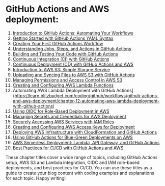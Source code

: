 # GitHub Actions and AWS deployment:

1. [Introduction to GitHub Actions: Automating Your Workflows](https://learn.blitzbudget.com/coding/github/workflows/github-actions-and-aws-deployment/chapter-1-introduction-to-github-actions-automating-your-workflows)
2. [Getting Started with GitHub Actions YAML Syntax](https://learn.blitzbudget.com/coding/github/workflows/github-actions-and-aws-deployment/chapter-2-getting-started-with-github-actions-yaml-syntax)
3. [Creating Your First GitHub Actions Workflow](https://learn.blitzbudget.com/coding/github/workflows/github-actions-and-aws-deployment/chapter-3-creating-your-first-github-actions-workflow)
4. [Understanding Jobs, Steps, and Actions in GitHub Actions](https://learn.blitzbudget.com/coding/github/workflows/github-actions-and-aws-deployment/chapter-4-understanding-jobs-steps-and-actions-in-github-actions)
5. [Building and Testing Your Code with GitHub Actions](https://learn.blitzbudget.com/coding/github/workflows/github-actions-and-aws-deployment/chapter-5-building-and-testing-your-code-with-github-actions)
6. [Continuous Integration (CI) with GitHub Actions](https://learn.blitzbudget.com/coding/github/workflows/github-actions-and-aws-deployment/chapter-6-continuous-integration-ci-with-github-actions)
7. [Continuous Deployment (CD) with GitHub Actions and AWS](https://learn.blitzbudget.com/coding/github/workflows/github-actions-and-aws-deployment/chapter-7-continuous-deployment-cd-with-github-actions-and-aws)
8. [Introduction to AWS S3: Simple Storage Service](https://learn.blitzbudget.com/coding/github/workflows/github-actions-and-aws-deployment/chapter-8-introduction-to-aws-s3-simple-storage-service)
9. [Uploading and Syncing Files to AWS S3 with GitHub Actions](https://learn.blitzbudget.com/coding/github/workflows/github-actions-and-aws-deployment/chapter-9-uploading-and-syncing-files-to-aws-s3-with-github-actions)
10. [Managing Permissions and Access Control in AWS S3](https://learn.blitzbudget.com/coding/github/workflows/github-actions-and-aws-deployment/chapter-10-managing-permissions-and-access-control-in-aws-s3)
11. [Creating and Configuring AWS Lambda Functions](https://learn.blitzbudget.com/coding/github/workflows/github-actions-and-aws-deployment/chapter-11-creating-and-configuring-aws-lambda-functions)
12. Automating AWS Lambda Deployment with GitHub Actions](https://learn.blitzbudget.com/coding/github/workflows/github-actions-and-aws-deployment/chapter-12-automating-aws-lambda-deployment-with-github-actions)
13. [Using OIDC for Role-Based Deployment in AWS](https://learn.blitzbudget.com/coding/github/workflows/github-actions-and-aws-deployment/chapter-13-using-oidc-for-role-based-deployment-in-aws)
14. [Managing Secrets and Credentials for AWS Deployment](https://learn.blitzbudget.com/coding/github/workflows/github-actions-and-aws-deployment/chapter-14-managing-secrets-and-credentials-for-aws-deployment)
15. [Securely Accessing AWS Services with IAM Roles](https://learn.blitzbudget.com/coding/github/workflows/github-actions-and-aws-deployment/chapter-15-securely-accessing-aws-services-with-iam-roles)
16. [Creating and Configuring AWS Access Keys for Deployment](https://learn.blitzbudget.com/coding/github/workflows/github-actions-and-aws-deployment/chapter-16-creating-and-configuring-aws-access-keys-for-deployment)
17. [Deploying AWS Infrastructure with CloudFormation and GitHub Actions](https://learn.blitzbudget.com/coding/github/workflows/github-actions-and-aws-deployment/chapter-17-deploying-aws-infrastructure-with-cloudformation-and-github-actions)
18. [Using GitHub Actions for Blue-Green Deployments on AWS](https://learn.blitzbudget.com/coding/github/workflows/github-actions-and-aws-deployment/chapter-18-using-github-actions-for-blue-green-deployments-on-aws)
19. [AWS Serverless Deployment: Lambda, API Gateway, and GitHub Actions](https://learn.blitzbudget.com/coding/github/workflows/github-actions-and-aws-deployment/chapter-19-aws-serverless-deployment-lambda-api-gateway-and-github-actions)
20. [Best Practices for CI/CD with GitHub Actions and AWS](https://learn.blitzbudget.com/coding/github/workflows/github-actions-and-aws-deployment/chapter-20-best-practices-for-cicd-with-github-actions-and-aws)

These chapter titles cover a wide range of topics, including GitHub Actions setup, AWS S3 and Lambda integration, OIDC and IAM role-based deployments, and best practices for CI/CD. You can use these titles as a guide to create your blog content with coding examples and explanations for each topic. Happy writing!